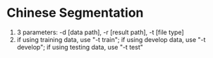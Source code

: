 # Chinese Segmentation

1. 3 parameters: -d [data path], -r [result path], -t [file type]
2. if using training data, use "-t train"; if using develop data, use "-t develop"; 
if using testing data, use "-t test"